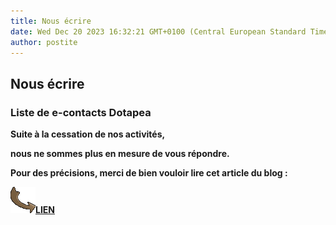 ```yaml
---
title: Nous écrire
date: Wed Dec 20 2023 16:32:21 GMT+0100 (Central European Standard Time)
author: postite
---
```


## Nous écrire
### Liste de e-contacts Dotapea
 **Suite à la cessation de nos activités,**

**nous ne sommes plus en mesure de vous répondre.**

**Pour des précisions, merci de bien vouloir lire cet article du blog :**

 [![](images/fleche2.gif)](index-2.html#20131014)**[LIEN](index-2.html#20131014)**